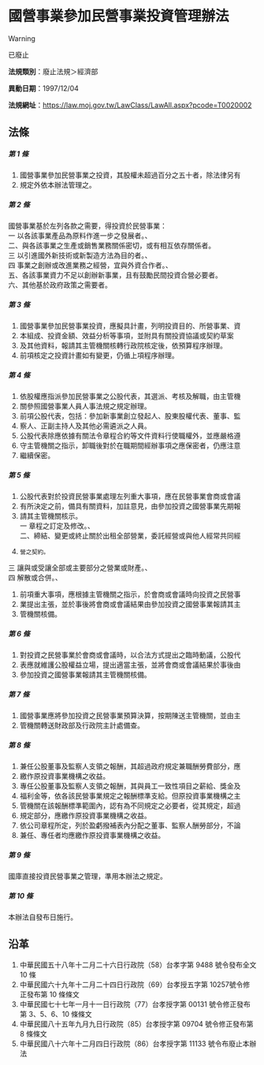 # 國營事業參加民營事業投資管理辦法


> [!WARNING]
> 已廢止


**法規類別**：廢止法規＞經濟部

**異動日期**：1997/12/04  

**法規網址**：https://law.moj.gov.tw/LawClass/LawAll.aspx?pcode=T0020002



## 法條
##### 第 1 條
1. 國營事業參加民營事業之投資，其股權未超過百分之五十者，除法律另有
1. 規定外依本辦法管理之。　　　　　　　　　　　　　　　

##### 第 2 條
國營事業基於左列各款之需要，得投資於民營事業：　　　　　  
一  以各該事業產品為原料作進一步之發展者。、　　　　　　  
二、與各該事業之生產或銷售業務關係密切，或有相互依存關係者。  
三  以引進國外新技術或新製造方法為目的者。、　　　　　　  
四  事業之創辦或改進業務之經營，宜與外資合作者。、　　  
五、各該事業資力不足以創辦新事業，且有鼓勵民間投資合營必要者。  
六、其他基於政府政策之需要者。

##### 第 3 條
1. 國營事業參加民營事業投資，應擬具計畫，列明投資目的、所營事業、資
1. 本組成、投資金額、效益分析等事項，並附具有關投資協議或契約草案
1. 及其他資料，報請其主管機關核轉行政院核定後，依預算程序辦理。
1. 前項核定之投資計畫如有變更，仍循上項程序辦理。　　　　　

##### 第 4 條
1. 依股權應指派參加民營事業之公股代表，其選派、考核及解職，由主管機
1. 關參照國營事業人員人事法規之規定辦理。　　　　　　　
1. 前項公股代表，包括：參加新事業創立發起人、股東股權代表、董事、監
1. 察人、正副主持人及其他必需遴派之人員。　　　　　　　
1. 公股代表除應依據有關法令章程合約等文件資料行使職權外，並應嚴格遵
1. 守主管機關之指示，卸職後對於在職期間經辦事項之應保密者，仍應注意
1. 繼續保密。　

##### 第 5 條
1. 公股代表對於投資民營事業處理左列重大事項，應在民營事業會商或會議
1. 有所決定之前，備具有關資料，加註意見，由參加投資之國營事業先期報
1. 請其主管機關核示。　　　　　　　　　　　　  
一  章程之訂定及修改。、　　　　　　　　　　　　　　　　  
二、締結、變更或終止關於出租全部營業，委託經營或與他人經常共同經
1.     營之契約。　　　　　　　　　　　　　　　　　　  
三  讓與或受讓全部或主要部分之營業或財產。、　　　　　　  
四  解散或合併。、　　　　　　　　　　　　　　　　　　　
1. 前項重大事項，應根據主管機關之指示，於會商或會議時向投資之民營事
1. 業提出主張，並於事後將會商或會議結果由參加投資之國營事業報請其主
1. 管機關核備。

##### 第 6 條
1. 對投資之民營事業於會商或會議時，以合法方式提出之臨時動議，公股代
1. 表應就維護公股權益立場，提出適當主張，並將會商或會議結果於事後由
1. 參加投資之國營事業報請其主管機關核備。　　　　　

##### 第 7 條
1. 國營事業應將參加投資之民營事業預算決算，按期陳送主管機關，並由主
1. 管機關轉送財政部及行政院主計處備查。　　　　　　　　

##### 第 8 條
1. 兼任公股董事及監察人支領之報酬，其超過政府規定兼職酬勞費部分，應
1. 繳作原投資事業機構之收益。
1. 專任公股董事及監察人支領之報酬，其與員工一致性項目之薪給、獎金及
1. 福利金等，依各該民營事業規定之報酬標準支給。但原投資事業機構之主
1. 管機關在該報酬標準範圍內，認有為不同規定之必要者，從其規定，超過
1. 規定部分，應繳作原投資事業機構之收益。
1. 依公司章程所定，列於盈虧撥補表內分配之董事、監察人酬勞部分，不論
1. 兼任、專任者均應繳作原投資事業機構之收益。

##### 第 9 條
國庫直接投資民營事業之管理，準用本辦法之規定。　　　　　

##### 第 10 條
本辦法自發布日施行。　　　　　　　　　　　　　　　　　　

## 沿革
1. 中華民國五十八年十二月二十六日行政院（58）台孝字第 9488 號令發布全文 10 條
1. 中華民國六十九年十二月二十四日行政院（69）台孝授五字第 10257號令修正發布第 10 條條文
1. 中華民國七十七年一月十一日行政院（77）台孝授字第 00131  號令修正發布第 3、5、6、10  條條文
1. 中華民國八十五年九月九日行政院（85）台孝授字第 09704  號令修正發布第 8  條條文
1. 中華民國八十六年十二月四日行政院（86）台孝授字第 11133  號令布廢止本辦法
